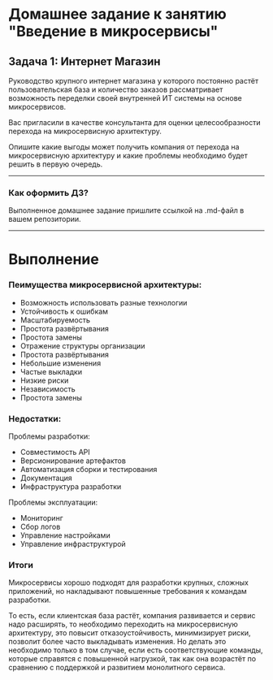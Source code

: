 # Домашнее задание к занятию "Введение в микросервисы"

## Задача 1: Интернет Магазин

Руководство крупного интернет магазина у которого постоянно растёт пользовательская база и количество заказов рассматривает возможность переделки своей внутренней ИТ системы на основе микросервисов. 

Вас пригласили в качестве консультанта для оценки целесообразности перехода на микросервисную архитектуру. 

Опишите какие выгоды может получить компания от перехода на микросервисную архитектуру и какие проблемы необходимо будет решить в первую очередь.

---

### Как оформить ДЗ?

Выполненное домашнее задание пришлите ссылкой на .md-файл в вашем репозитории.

---
# Выполнение

### Пеимущества микросервисной архитектуры:  
+ Возможность использовать разные технологии
+ Устойчивость к ошибкам
+ Масштабируемость
+ Простота развёртывания
+ Простота замены
+ Отражение структуры организации
+ Простота развёртывания
+ Небольшие изменения
+ Частые выкладки
+ Низкие риски
+ Независимость
+ Простота замены


### Недостатки:  
Проблемы разработки:  
+ Совместимость API
+ Версионирование артефактов
+ Автоматизация сборки и тестирования
+ Документация
+ Инфраструктура разработки

Проблемы эксплуатации:  
+ Мониторинг
+ Сбор логов
+ Управление настройками
+ Управление инфраструктурой

### Итоги  
Микросервисы хорошо подходят для разработки крупных, сложных приложений, но накладывают повышенные требования к командам разработки.  

То есть, если клиентская база растёт, компания развивается и сервис надо расширять, то необходимо переходить на микросервисную архитектуру, это повысит отказоустойчивость, минимизирует риски, позволит более часто выкладывать изменения. Но делать это необходимо только в том случае, если есть соответствующие команды, которые справятся с повышенной нагрузкой, так как она возрастёт по сравнению с поддержкой и развитием монолитного сервиса.
